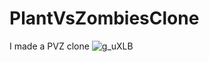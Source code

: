 # PlantVsZombiesClone
 I made a PVZ clone
![g_uXLB](https://github.com/user-attachments/assets/2ad3559e-1cd6-4b7f-ba4a-15ea8a9cfaa7)
